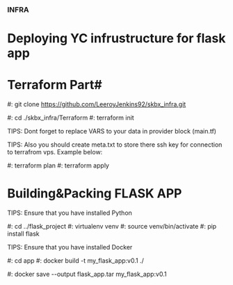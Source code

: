 ### INFRA ###
# Deploying YC infrustructure for flask app #

# Terraform Part#

#: git clone https://github.com/LeeroyJenkins92/skbx_infra.git

#: cd ./skbx_infra/Terraform 
#: terraform init

TIPS: Dont forget to replace VARS to your data in provider block (main.tf)

<!-- provider "yandex" {
  token     = var.token
  cloud_id  = var.cloud_id
  folder_id = var.folder_id
  zone      = "ru-central1-a"
} -->

TIPS: Also you should create meta.txt to store there ssh key for connection to terrafrom vps.
Example below:

<!-- #cloud-config
users:
  - name: debain
    groups: sudo
    shell: /bin/bash
    sudo: ['ALL=(ALL) NOPASSWD:ALL']
    ssh-authorized-keys:
      - ssh-rsa my-super-secure-keydebain@example.com -->

#: terraform plan
#: terraform apply

# Building&Packing FLASK APP

TIPS: Ensure that you have installed Python

#: cd ../flask_project
#: virtualenv venv
#: source venv/bin/activate
#: pip install flask


TIPS: Ensure that you have installed Docker

#: cd app
#: docker build -t my_flask_app:v0.1 ./

#: docker save --output flask_app.tar my_flask_app:v0.1

